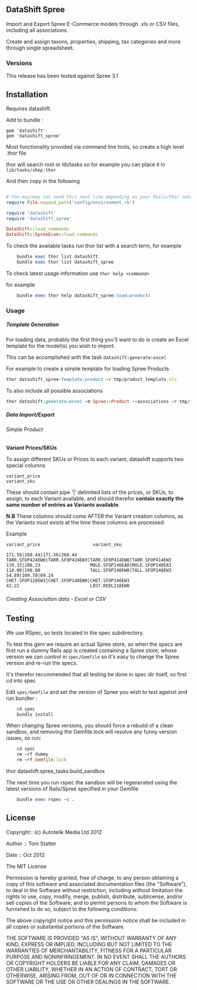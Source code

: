 ##  DataShift Spree

Import and Export Spree E-Commerce models through .xls or CSV  files, including all associations.

Create and assign taxons, properties, shipping, tax categories and more through single spreadsheet.

### Versions

This release has been tested against Spree 3.1

## Installation

Requires datashift.

Add to bundle :

    gem 'datashift'
    gem 'datashift_spree'

Most functionality provided via command line tools, so create a high level .thor file 

thor will search root or lib/tasks so for example you can place it in `lib/tasks/shop.thor`

And then copy in the following

```ruby

# You may/may not need this next line depending on your Rails/thor setup
require File.expand_path('config/environment.rb')

require 'datashift'
require 'datashift_spree'

DataShift::load_commands
DataShift::SpreeEcom::load_commands
```

To check the available tasks run thor list with a search term, for example

```ruby
    bundle exec thor list datashift
    bundle exec thor list datashift_spree
```
To check latest usage information use ```thor help <command>```

for example

```ruby
    bundle exec thor help datashift_spree:load:products
```

### Usage

##### Template Generation

For loading data, probably the first thing you'll want to do is create an Excel template for the model(s) you wish to import.

This can be accomplished with the task `datashift:generate:excel`

For example to create a simple template for loading Spree Products

```ruby
thor datashift_spree:template:product -r tmp/product_template.xls
```

To also include all possible associations

```ruby
thor datashift:generate:excel -m Spree::Product --associations -r tmp/full_product_template.xls
```

##### Data Import/Export

###### Simple Product

**Variant Prices/SKUs**

To assign different SKUs or Prices to each variant, datashift supports two special columns

    variant_price
    variant_sku

These should contain pipe '|' delimited lists of the prices, or SKUs, to assign, to each Variant available, and should therefor **contain exactly the same number of entries as Variants available**.

**N.B** These columns should come AFTER the Variant creation columns, as the Variants must exists at the time these columns are processed.

Example

    variant_price	                 variant_sku

```
171.56|260.44|171.56|260.44	TARR.SFOP424EW0|TARR.SFOP424EW3|TARR.SFOP414EW0|TARR.SFOP414EW3     
119.33|208.23	                MOLE.SFOP140EA0|MOLE.SFOP140EA3
110.00|198.00	                TALL.SFOP140EW0|TALL.SFOP140EW3
54.89|109.78|69.24	        CHET.SFOP128EW3|CHET.SFOP140EW0|CHET.SFOP140EW3
42.22	                        LOST.REDL218EW0
```

###### Creating Association data - Excel or CSV


## Testing

We use RSpec, so tests located in the spec subdirectory.

To test this gem we require an actual Spree store, so when the specs are first run 
a dummy Rails app is created containing a Spree store, whose version we can control in `spec/Gemfile`
so it's easy to change the Spree version and re-run the specs.

It's therefor recommended that all testing be done in spec dir itself, so first cd into spec

Edit `spec/Gemfile` and set the version of Spree you wish to test against and run bundler :

```ruby 
    cd spec
    bundle install
```

When changing Spree versions, you should force a rebuild of a clean sandbox, and removing the Gemfile.lock will 
resolve any funny version issues, so  run:

```ruby 
    cd spec
    rm -rf dummy
    rm -rf Gemfile.lock
```

thor datashift:spree_tasks:build_sandbox


The next time you run rspec the sandbox will be regenerated using the latest versions of Rails/Spree specified in your Gemfile

```ruby 
    bundle exec rspec -c .
```

## License

Copyright:: (c) Autotelik Media Ltd 2012

Author ::   Tom Statter

Date ::     Oct 2012

The MIT License

Permission is hereby granted, free of charge, to any person obtaining a copy
of this software and associated documentation files (the "Software"), to deal
in the Software without restriction, including without limitation the rights
to use, copy, modify, merge, publish, distribute, sublicense, and/or sell
copies of the Software, and to permit persons to whom the Software is
furnished to do so, subject to the following conditions:

The above copyright notice and this permission notice shall be included in
all copies or substantial portions of the Software.

THE SOFTWARE IS PROVIDED "AS IS", WITHOUT WARRANTY OF ANY KIND, EXPRESS OR
IMPLIED, INCLUDING BUT NOT LIMITED TO THE WARRANTIES OF MERCHANTABILITY,
FITNESS FOR A PARTICULAR PURPOSE AND NONINFRINGEMENT. IN NO EVENT SHALL THE
AUTHORS OR COPYRIGHT HOLDERS BE LIABLE FOR ANY CLAIM, DAMAGES OR OTHER
LIABILITY, WHETHER IN AN ACTION OF CONTRACT, TORT OR OTHERWISE, ARISING FROM,
OUT OF OR IN CONNECTION WITH THE SOFTWARE OR THE USE OR OTHER DEALINGS IN
THE SOFTWARE.
